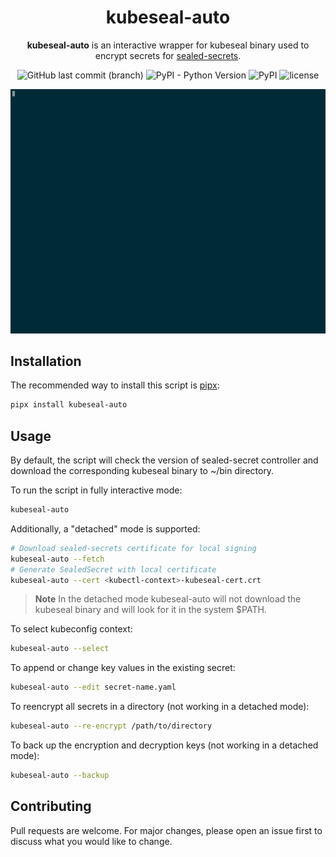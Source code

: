 <div align="center">

# kubeseal-auto

<b>kubeseal-auto</b> is an interactive wrapper for kubeseal binary used to encrypt secrets for [sealed-secrets](https://github.com/bitnami-labs/sealed-secrets).

![GitHub last commit (branch)](https://img.shields.io/github/last-commit/shini4i/kubeseal-auto/main?style=plastic)
![PyPI - Python Version](https://img.shields.io/pypi/pyversions/kubeseal-auto?style=plastic)
![PyPI](https://img.shields.io/pypi/v/kubeseal-auto?style=plastic)
![license](https://img.shields.io/github/license/shini4i/kubeseal-auto?style=plastic)

<img src="https://raw.githubusercontent.com/shini4i/assets/main/src/kubeseal-auto/demo.gif" alt="Showcase" style="max-width: 100%;">

</div>

## Installation
The recommended way to install this script is [pipx](https://github.com/pypa/pipx):

```bash
pipx install kubeseal-auto
```

## Usage
By default, the script will check the version of sealed-secret controller and download the corresponding kubeseal binary to ~/bin directory.

To run the script in fully interactive mode:
```bash
kubeseal-auto
```

Additionally, a "detached" mode is supported:
```bash
# Download sealed-secrets certificate for local signing
kubeseal-auto --fetch
# Generate SealedSecret with local certificate
kubeseal-auto --cert <kubectl-context>-kubeseal-cert.crt
```
> **Note**
In the detached mode kubeseal-auto will not download the kubeseal binary and will look for it in the system $PATH.

To select kubeconfig context:
```bash
kubeseal-auto --select
```

To append or change key values in the existing secret:
```bash
kubeseal-auto --edit secret-name.yaml
```

To reencrypt all secrets in a directory (not working in a detached mode):
```bash
kubeseal-auto --re-encrypt /path/to/directory
```

To back up the encryption and decryption keys (not working in a detached mode):
```bash
kubeseal-auto --backup
```

## Contributing
Pull requests are welcome. For major changes, please open an issue first to discuss what you would like to change.
